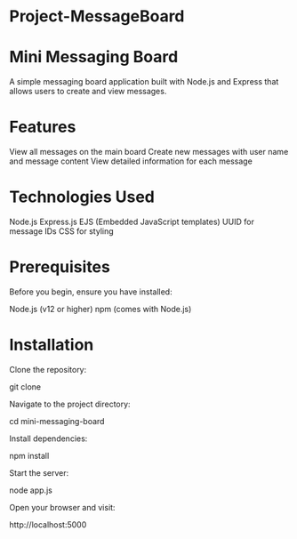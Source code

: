 # Project-MessageBoard

# Mini Messaging Board
A simple messaging board application built with Node.js and Express that allows users to create and view messages.

# Features
View all messages on the main board
Create new messages with user name and message content
View detailed information for each message

# Technologies Used

Node.js
Express.js
EJS (Embedded JavaScript templates)
UUID for message IDs
CSS for styling

# Prerequisites
Before you begin, ensure you have installed:

Node.js (v12 or higher)
npm (comes with Node.js)

# Installation

Clone the repository:

git clone <your-repository-url>

Navigate to the project directory:

cd mini-messaging-board

Install dependencies:

npm install

Start the server:

node app.js

Open your browser and visit:

http://localhost:5000
